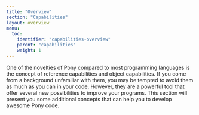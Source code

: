 ```yaml
---
title: "Overview"
section: "Capabilities"
layout: overview
menu:
  toc:
    identifier: "capabilities-overview"
    parent: "capabilities"
    weight: 1
---
```


One of the novelties of Pony compared to most programming languages is the concept of reference capabilities and object capabilities. If you come from a background unfamiliar with them, you may be tempted to avoid them as much as you can in your code. However, they are a powerful tool that offer several new possibilities to improve your programs. This section will present you some additional concepts that can help you to develop awesome Pony code.
